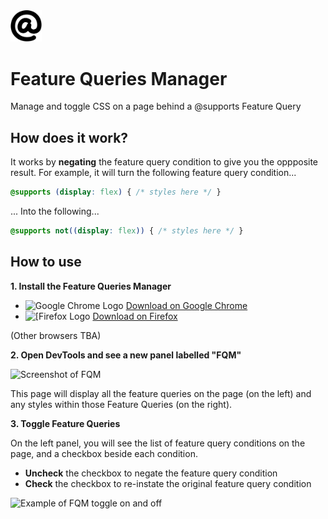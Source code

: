 <img src="images/icon.svg" width="50" alt="@ sign">

# Feature Queries Manager

Manage and toggle CSS on a page behind a @supports Feature Query

## How does it work?

It works by **negating** the feature query condition to give you the oppposite result. For example, it will turn the following feature query condition...

```css
@supports (display: flex) { /* styles here */ }
```
... Into the following...

```css
@supports not((display: flex)) { /* styles here */ }
```

## How to use

**1. Install the Feature Queries Manager**

- <img src="https://github.com/alrra/browser-logos/raw/master/src/chrome/chrome_256x256.png" alt="Google Chrome Logo" height="15"> [Download on Google Chrome](https://chrome.google.com/webstore/detail/fbhgnconlfgmienbmpbeeenffagggonp/)
- <img src="https://github.com/alrra/browser-logos/raw/master/src/firefox/firefox_256x256.png" alt="[Firefox Logo" height="15"> [Download on Firefox](https://addons.mozilla.org/en-US/firefox/addon/feature-queries-manager/)

(Other browsers TBA)

**2. Open DevTools and see a new panel labelled "FQM"**

![Screenshot of FQM](https://user-images.githubusercontent.com/8677283/39296534-12a99c72-4939-11e8-8416-0ef066a59eb4.png)

This page will display all the feature queries on the page (on the left) and any styles within those Feature Queries (on the right).

**3. Toggle Feature Queries**

On the left panel, you will see the list of feature query conditions on the page, and a checkbox beside each condition.

- **Uncheck** the checkbox to negate the feature query condition
- **Check** the checkbox to re-instate the original feature query condition

![Example of FQM toggle on and off](https://user-images.githubusercontent.com/8677283/39296696-81c1141e-4939-11e8-9c0a-ef92783c57ae.gif)
